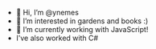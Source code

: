 - 👋 Hi, I’m @ynemes
- 👀 I’m interested in gardens and books :)
- 🌱 I’m currently working with JavaScript!
- I've also worked with C#

<!---
ynemes/ynemes is a ✨ special ✨ repository because its `README.md` (this file) appears on your GitHub profile.
You can click the Preview link to take a look at your changes.
--->
